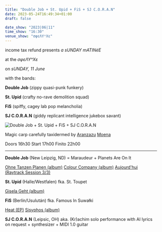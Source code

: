 ```yaml
---
title: "Double Job + St. Upid + FiS + SJ C.O.R.A.N"
date: 2023-05-24T16:49:34+01:00
draft: false

date_show: "2023|06|11"
time_show: "16:30"
venue_show: "σφεΛΥⁿΧε"
---
```


income tax refund presents
_a sUNDAY mATINéE_

at the
_σφεΛΥⁿΧε_

on
_sUNDAY, 11 June_

with the bands:

**Double Job** (zippy quasi-punk funkery)

**St. Upid** (crafty no-rave demolition squad)

**FiS** (spiffy, cagey lab pop melancholia)

**SJ C.O.R.A.N** (giddy replicant intelligence jukebox savant)

![Double Job + St. Upid + FiS + SJ C.O.R.A.N](../../posters/2023-06-11.jpg)

Magic carp carefully taxidermed by [Aranzazu](https://aranzazumoena.com/) [Moena](https://www.instagram.com/aranzazumoena)

Doors 16h30
Start 17h00
Finito 22h00

---

**Double Job** (New Leipzig, ND)
= Maraudeur + Planets Are On It

[Ohne Tanzen Planen (album)](https://mangelrecords.bandcamp.com/album/ohne-tanzen-planen)
[Colour Company (album)](https://ubac.bandcamp.com/album/colour-company)
[Aujourd'hui (Raytrack Session 3/3)](https://www.youtube.com/watch?v=M599KspsdmY&pp=ygUMImRvdWJsZSBqb2Ii)

**St. Upid** (Halle/Westfalen)
fka. St. Toupet

[Gisela Geht (album)](https://ubac.bandcamp.com/album/gisela-geht)

**FiS** (Berlín/Usulután)
fka. Famous In Suwałki

[Heat (EP)](https://fisfisfisfis.bandcamp.com/album/heat)
[Sisyphos (album)](https://cassettendienst.bandcamp.com/album/sisyphos)

**SJ C.O.R.A.N** (Leipsic, OH)
aka. (Kr)achim solo performance with AI lyrics on request + synthesizer + MIDI 1.0 guitar
